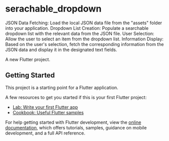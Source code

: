 # serachable_dropdown
JSON Data Fetching: Load the local JSON data file from the "assets" folder into your application.
Dropdown List Creation: Populate a searchable dropdown list with the relevant data from the JSON file.
User Selection: Allow the user to select an item from the dropdown list.
Information Display: Based on the user's selection, fetch the corresponding information from the JSON data and display it in the designated text fields.

A new Flutter project.

## Getting Started

This project is a starting point for a Flutter application.

A few resources to get you started if this is your first Flutter project:

- [Lab: Write your first Flutter app](https://docs.flutter.dev/get-started/codelab)
- [Cookbook: Useful Flutter samples](https://docs.flutter.dev/cookbook)

For help getting started with Flutter development, view the
[online documentation](https://docs.flutter.dev/), which offers tutorials,
samples, guidance on mobile development, and a full API reference.

